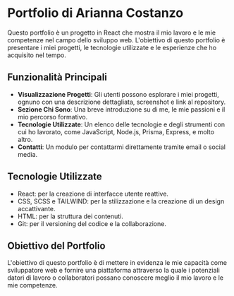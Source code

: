 # Portfolio di Arianna Costanzo

Questo portfolio è un progetto in React che mostra il mio lavoro e le mie competenze nel campo dello sviluppo web. L'obiettivo di questo portfolio è presentare i miei progetti, le tecnologie utilizzate e le esperienze che ho acquisito nel tempo.

## Funzionalità Principali

- **Visualizzazione Progetti**: Gli utenti possono esplorare i miei progetti, ognuno con una descrizione dettagliata, screenshot e link al repository.
- **Sezione Chi Sono**: Una breve introduzione su di me, le mie passioni e il mio percorso formativo.
- **Tecnologie Utilizzate**: Un elenco delle tecnologie e degli strumenti con cui ho lavorato, come JavaScript, Node.js, Prisma, Express, e molto altro.
- **Contatti**: Un modulo per contattarmi direttamente tramite email o social media.

## Tecnologie Utilizzate

- React: per la creazione di interfacce utente reattive.
- CSS, SCSS e TAILWIND: per la stilizzazione e la creazione di un design accattivante.
- HTML: per la struttura dei contenuti.
- Git: per il versioning del codice e la collaborazione.

## Obiettivo del Portfolio

L'obiettivo di questo portfolio è di mettere in evidenza le mie capacità come sviluppatore web e fornire una piattaforma attraverso la quale i potenziali datori di lavoro o collaboratori possano conoscere meglio il mio lavoro e le mie competenze.